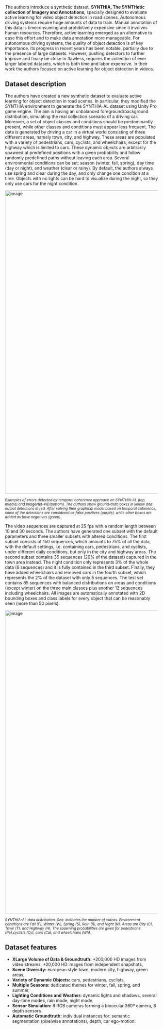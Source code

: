 The authors introduce a synthetic dataset, **SYNTHIA, The SYNTHetic collection of Imagery and Annotations**, specially designed to evaluate active learning for video object detection in road scenes. Autonomous driving systems require huge amounts of data to train. Manual annotation of this data is timeconsuming and prohibitively expensive since it involves human resources. Therefore, active learning emerged as an alternative to ease this effort and to make data annotation more manageable. For autonomous driving systems, the quality of object detection is of key importance. Its progress in recent years has been notable, partially due to the presence of large datasets. However, pushing detectors to further improve and finally be close to flawless, requires the collection of ever larger labeled datasets, which is both time and labor expensive. In their work the authors focused on active learning for object detection in videos. 


## Dataset description

The authors have created a new synthetic dataset to evaluate active learning for object detection in road scenes. In particular, they modified the SYNTHIA environment to generate the SYNTHIA-AL dataset using Unity Pro game engine. The aim is having an unbalanced foreground/background distribution, simulating the real collection scenario of a driving car. Moreover, a set of object classes and conditions should be predominantly present, while other classes and conditions must appear less frequent. The data is generated by driving a car in a virtual world consisting of three different areas, namely town, city, and highway. These areas are populated with a variety of pedestrians, cars, cyclists, and wheelchairs, except for the highway which is limited to cars. These dynamic objects are arbitrarily spawned at predefined positions with a given probability and follow randomly predefined paths without leaving each area. Several environmental conditions can be set: season (winter, fall, spring), day time (day or night), and weather (clear or rainy). By default, the authors always use spring
and clear during the day, and only change one condition at a time. Objects with no lights can be hard to visualize during the night, so they only use cars for the night condition. 

<img src="https://github.com/dataset-ninja/synthia-all/assets/120389559/037b01b4-c4d3-4600-ab7c-eb11b6428707" alt="image" width="1000">

<span style="font-size: smaller; font-style: italic;">Examples of errors detected by temporal coherence approach on SYNTHIA-AL (top, middle) and ImageNet-VID(bottom). The authors show ground-truth boxes in yellow and output detections in red. After solving their graphical model based on temporal coherence, some of the detections are considered as false positives (purple), while other boxes are added as false negatives (green).</span>

The video sequences are captured at 25 fps with a random length between 10 and 30 seconds. The authors have generated one subset with the default parameters and three smaller subsets with altered conditions. The first subset consists of 150 sequences, which amounts to 75% of all the data, with the default settings, i.e. containing cars, pedestrians, and cyclists, under different daily conditions, but only in the city and highway areas. The second subset contains 36 sequences
(20% of the dataset) captured in the town area instead. The night condition only represents 3% of the whole data (6 sequences) and it is fully contained in the third subset. Finally, they have added wheelchairs and removed cars in the fourth subset, which represents the 2% of the dataset with only 5 sequences. The test set contains 85 sequences with balanced distributions on areas and conditions (except winter) on the three main classes plus another 12 sequences including wheelchairs. All images are automatically annotated with 2D bounding boxes and class labels for every object that can be reasonably seen (more than 50 pixels).

<img src="https://github.com/dataset-ninja/synthia-all/assets/120389559/41a2ed65-99db-43ae-9f56-e9e386e585fd" alt="image" width="1000">

<span style="font-size: smaller; font-style: italic;">SYNTHIA-AL data distribution. Seq. indicates the number of videos. Environment conditions are Fall (F), Winter (W), Spring (S), Rain (R), and Night (N). Areas are City (C), Town (T), and Highway (H). The spawning probabilities are given for pedestrians (Pe),cyclists (Cy), cars (Ca), and wheelchairs (Wh).</span>


## Dataset features

- **XLarge Volume of Data & Groundtruth:** +200,000 HD images from video streams, +20,000 HD images from independent snapshots, 
- **Scene Diversity:** european style town, modern city, highway, green areas, 
- **Variety of Dynamic Objects:** cars, pedestrians, cyclists,
- **Multiple Seasons:** dedicated themes for winter, fall, spring, and summer,
- **Lighting Conditions and Weather:** dynamic lights and shadows, several day-time modes, rain mode, night mode,
- **Sensor Simulation:** 8 RGB cameras forming a binocular 360º camera, 8 depth sensors
- **Automatic Groundtruth:** individual instances for: semantic segmentation (pixelwise annotations), depth, car ego-motion.

